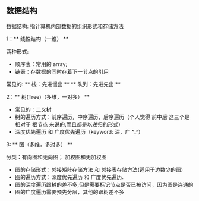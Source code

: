 数据结构
------------------------------
数据结构: 指计算机内部数据的组织形式和存储方法

1：** 线性结构（一维） **

两种形式:

* 顺序表：常用的 array;
* 链表：存数据的同时存着下一节点的引用

常见的:
	** 栈：先进慢出 **
	** 队列：先进先出 **

 

2：** 树(Tree)（多维，一对多） **

* 常见的：二叉树
* 树的遍历方式：前序遍历，中序遍历，后序遍历（个人觉得 前中后 这三个是相对于 根节点 来说的,而且都是以递归的形式）
* 深度优先遍历 和 广度优先遍历（keyword: 深，广 ^_^）

 

3: ** 图（多维，多对多） **

分类：有向图和无向图； 加权图和无加权图

* 图的存储形式：邻接矩阵存储方法 和 邻接表存储方法(适用于边数少的图)
* 图的遍历方式：深度优先遍历 和 广度优先遍历.
* 图的深度遍历跟树的差不多,但是需要标记节点是否已被访问，因为图是连通的
* 图的广度遍历需要预先分层，其他的跟树差不多